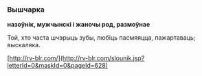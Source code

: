 ### Вышчарка
**назоўнік, мужчынскі і жаночы род, размоўнае**

Той, хто часта шчэрыць зубы, любіць пасмяяцца, пажартаваць; выскаляка.

<a rel="author">[http://rv-blr.com/](http://rv-blr.com/slounik.jsp?letterId=0&maskId=0&pageId=628)</a>
